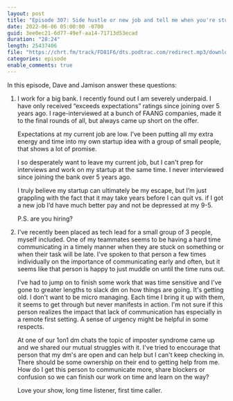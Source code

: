 ```yaml
---
layout: post
title: "Episode 307: Side hustle or new job and tell me when you're stuck"
date: 2022-06-06 05:00:00 -0700
guid: 3ee0ec21-6d77-49ef-aa14-71713d53ecad
duration: "28:24"
length: 25437406
file: "https://chrt.fm/track/FD81F6/dts.podtrac.com/redirect.mp3/download.softskills.audio/sse-307.mp3"
categories: episode
enable_comments: true
---
```


In this episode, Dave and Jamison answer these questions:

1. I work for a big bank. I recently found out I am severely underpaid. I have only received “exceeds expectations” ratings since joining over 5 years ago. I rage-interviewed at a bunch of FAANG companies, made it to the final rounds of all, but always came up short on the offer.
   
   Expectations at my current job are low. I’ve been putting all my extra energy and time into my own startup idea with a group of small people, that shows a lot of promise.
   
   I so desperately want to leave my current job, but I can't prep for interviews and work on my startup at the same time. I never interviewed since joining the bank over 5 years ago.
   
   I truly believe my startup can ultimately be my escape, but I’m just grappling with the fact that it may take years before I can quit vs. if I got a new job I’d have much better pay and not be depressed at my 9-5.
   
   P.S. are you hiring?

2. I've recently been placed as tech lead for a small group of 3 people, myself included. One of my teammates seems to be having a hard time communicating in a timely manner when they are stuck on something or when their task will be late.  I've spoken to that person a few times individually on the importance of communicating early and often, but it seems like that person is happy to just muddle on until the time runs out.
   
   I've had to jump on to finish some work that was time sensitive and I've gone to greater lengths to slack dm on how things are going. It's getting old. I don't want to be micro managing.  Each time I bring it up with them, it seems to get through but never manifests in action. I'm not sure if this person realizes the impact that lack of communication has especially in a remote first setting.  A sense of urgency might be helpful in some respects.
   
   At one of our 1on1 dm chats the topic of imposter syndrome came up and we shared our mutual struggles with it.  I've tried to encourage that person that my dm's are open and can help but I can't keep checking in.  There should be some ownership on their end to getting help from me.  How do I get this person to communicate more, share blockers or confusion so we can finish our work on time and learn on the way?
   
   Love your show, long time listener, first time caller. 

